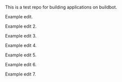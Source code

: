 This is a test repo for building applications on buildbot.

Example edit.

Example edit 2.

Example edit 3.

Example edit 4.

Example edit 5.

Example edit 6.

Example edit 7.

